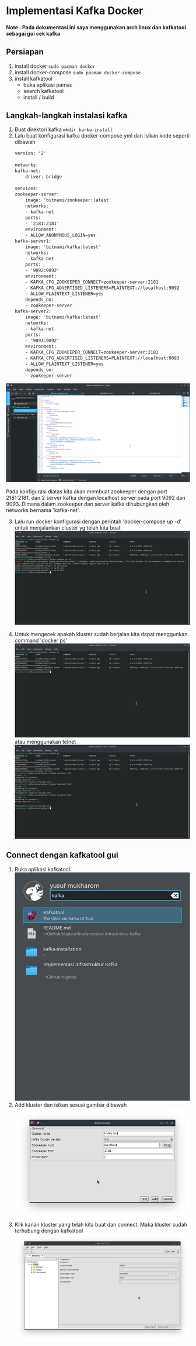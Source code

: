 # Implementasi Kafka Docker
#### Note : Pada dokumentasi ini saya menggunakan arch linux dan kafkatool sebagai gui cek kafka


## Persiapan
1. install docker `sudo pacman docker`
2. install docker-compose `sudo pacman docker-compose`
3. install kafkatool
    - buka aplikasi pamac
    - search kafkatool
    - install / build

## Langkah-langkah instalasi kafka
1. Buat direktori kafka `mkdir karka-install`
2. Lalu buat konfigurasi kafka docker-compose.yml dan isikan kode seperti dibawah
    ```
    version: '2'

    networks:
    kafka-net:
        driver: bridge

    services:
    zookeeper-server:
        image: 'bitnami/zookeeper:latest'
        networks:
        - kafka-net
        ports:
        - '2181:2181'
        environment:
        - ALLOW_ANONYMOUS_LOGIN=yes
    kafka-server1:
        image: 'bitnami/kafka:latest'
        networks:
        - kafka-net    
        ports:
        - '9092:9092'
        environment:
        - KAFKA_CFG_ZOOKEEPER_CONNECT=zookeeper-server:2181
        - KAFKA_CFG_ADVERTISED_LISTENERS=PLAINTEXT://localhost:9092
        - ALLOW_PLAINTEXT_LISTENER=yes
        depends_on:
        - zookeeper-server
    kafka-server2:
        image: 'bitnami/kafka:latest'
        networks:
        - kafka-net    
        ports:
        - '9093:9092'
        environment:
        - KAFKA_CFG_ZOOKEEPER_CONNECT=zookeeper-server:2181
        - KAFKA_CFG_ADVERTISED_LISTENERS=PLAINTEXT://localhost:9093
        - ALLOW_PLAINTEXT_LISTENER=yes
        depends_on:
        - zookeeper-server
    ```
![Konfigurasi kluster](./dokumentasi/1.png)
    
Pada konfigurasi diatas kita akan membuat zookeeper dengan port 2181:2181, dan 2 server kafka dengan localhost server pada port 9092 dan 9093. Dimana dalam zookeeper dan server kafka dihubungkan oleh networks bernama 'kafka-net'.

3. Lalu run docker konfigurasi dengan perintah 'docker-compose up -d' untuk menjalankan cluster yg telah kita buat
![Run konfigurasi](./dokumentasi/2.png)

4. Untuk mengecek apakah kluster sudah berjalan kita dapat menggunkan command 'docker ps'
![Cek run](./dokumentasi/3.png)
atau menggunakan telnet
![Cek run telnet](./dokumentasi/4.png)

## Connect dengan kafkatool gui
1. Buka aplikasi kafkatool <br>
![Open kafkatool](./dokumentasi/5.png)
2. Add kluster dan isikan sesuai gambar dibawah
![Open](./dokumentasi/6.png)
3. Klik kanan kluster yang telah kita buat dan connect. Maka kluster sudah terhubung dengan kafkatool
![Connect](./dokumentasi/7.png)
